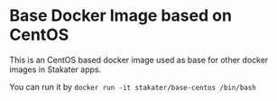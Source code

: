 # Base Docker Image based on CentOS

This is an CentOS based docker image used as base for other docker images in Stakater apps.

You can run it by
`docker run -it stakater/base-centos /bin/bash`
